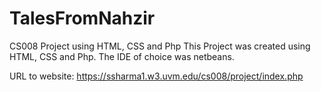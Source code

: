 # TalesFromNahzir
CS008 Project using HTML, CSS and Php
This Project was created using HTML, CSS and Php. The IDE of choice was netbeans.

URL to website: https://ssharma1.w3.uvm.edu/cs008/project/index.php
